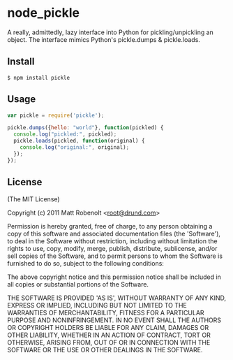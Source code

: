 # node_pickle
A really, admittedly, lazy interface into Python for pickling/unpickling an object.
The interface mimics Python's pickle.dumps & pickle.loads.

## Install
`$ npm install pickle`

## Usage
```javascript
var pickle = require('pickle');

pickle.dumps({hello: "world"}, function(pickled) {
  console.log("pickled:", pickled);
  pickle.loads(pickled, function(original) {
    console.log("original:", original);
  });
});
```

## License 

(The MIT License)

Copyright (c) 2011 Matt Robenolt &lt;root@drund.com&gt;

Permission is hereby granted, free of charge, to any person obtaining
a copy of this software and associated documentation files (the
'Software'), to deal in the Software without restriction, including
without limitation the rights to use, copy, modify, merge, publish,
distribute, sublicense, and/or sell copies of the Software, and to
permit persons to whom the Software is furnished to do so, subject to
the following conditions:

The above copyright notice and this permission notice shall be
included in all copies or substantial portions of the Software.

THE SOFTWARE IS PROVIDED 'AS IS', WITHOUT WARRANTY OF ANY KIND,
EXPRESS OR IMPLIED, INCLUDING BUT NOT LIMITED TO THE WARRANTIES OF
MERCHANTABILITY, FITNESS FOR A PARTICULAR PURPOSE AND NONINFRINGEMENT.
IN NO EVENT SHALL THE AUTHORS OR COPYRIGHT HOLDERS BE LIABLE FOR ANY
CLAIM, DAMAGES OR OTHER LIABILITY, WHETHER IN AN ACTION OF CONTRACT,
TORT OR OTHERWISE, ARISING FROM, OUT OF OR IN CONNECTION WITH THE
SOFTWARE OR THE USE OR OTHER DEALINGS IN THE SOFTWARE.
